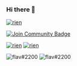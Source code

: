 ### Hi there 👋

<a href=""><img src="https://discord.c99.nl/widget/theme-4/360783331962650624.png" alt="rien"/></a>


<a href="https://discord.gg/zJyE39J"><img src="https://img.shields.io/discord/699989534724849685?color=%235865F2&label=FlaviBot%20Support&style=for-the-badge" alt="Join Community Badge"/></a>
  
<a href=""><img src="https://img.shields.io/github/stars/flav28?color=%23fec319&style=for-the-badge" alt="rien"/></a>
<a href=""><img src="https://img.shields.io/github/followers/flav28?color=947cea&style=for-the-badge" alt="rien"/></a>
  

<img src="https://github-readme-stats.vercel.app/api?username=flav28&show_icons=true&theme=gotham" alt="flav#2200" />
<img src="http://github-readme-streak-stats.herokuapp.com?user=flav28&theme=tokyonight&hide_border=true" alt="flav#2200" />
<!--
**flav28/flav28** is a ✨ _special_ ✨ repository because its `README.md` (this file) appears on your GitHub profile.

Here are some ideas to get you started:

- 🔭 I’m currently working on ...
- 🌱 I’m currently learning ...
- 👯 I’m looking to collaborate on ...
- 🤔 I’m looking for help with ...
- 💬 Ask me about ...
- 📫 How to reach me: ...
- 😄 Pronouns: ...
- ⚡ Fun fact: ...
-->
